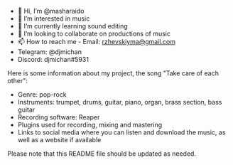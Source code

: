 - 👋 Hi, I’m @masharaido
- 👀 I’m interested in music
- 🌱 I’m currently learning sound editing
- 💞️ I’m looking to collaborate on productions of music
- 📫 How to reach me - Email: rzhevskiyma@gmail.com
- Telegram: @djmichan
- Discord: djmichan#5931

Here is some information about my project, the song "Take care of each other":

- Genre: pop-rock
- Instruments: trumpet, drums, guitar, piano, organ, brass section, bass guitar
- Recording software: Reaper
- Plugins used for recording, mixing and mastering
- Links to social media where you can listen and download the music, as well as a website if available


Please note that this README file should be updated as needed.
